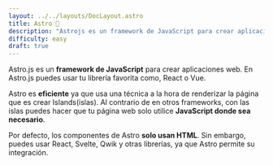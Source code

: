 ```yaml
---
layout: ../../layouts/DocLayout.astro
title: Astro 🚀
description: "Astrojs es un framework de JavaScript para crear aplicaciones web. En Astro.js puedes usar tu librería favorita como, React o Vue."
difficulty: easy
draft: true
---
```

Astro.js es un **framework de JavaScript** para crear aplicaciones web. En Astro.js puedes usar tu librería favorita como, React o Vue. 

Astro es **eficiente** ya que usa una técnica a la hora de renderizar la página que es crear Islands(islas). Al contrario de en otros frameworks, con las islas puedes hacer que tu página web solo utilice **JavaScript donde sea necesario**.

Por defecto, los componentes de Astro **solo usan HTML**. Sin embargo, puedes usar React, Svelte, Qwik y otras librerías, ya que Astro permite su integración.